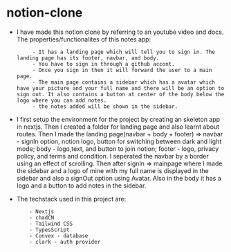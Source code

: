 # notion-clone

- I have made this notion clone by referring to an youtube video and docs.
  The properties/functionalites of this notes app:

           - It has a landing page which will tell you to sign in. The landing page has its footer, navbar, and body.
           - You have to sign in through a github accont.
           - Once you sign in then it will forward the user to a main page.
           - The main page contains a sidebar which has a avatar which have your picture and your full name and there will be an option to sign out. It also contains a button at center of the body below the logo where you can add notes.
           - the notes added will be shown in the sidebar.

- I first setup the environment for the project by creating an skeleton app in nextjs. Then I created a folder for landing page and also learnt about routes. Then I made the landing page(navbar + body + footer) => navbar - signIn option, notion logo, button for switching between dark and light mode; body - logo,text, and button to join notion; footer - logo, privacy policy, and terms and condition. I seperated the navbar by a border using an effect of scrolling. Then after signIn => mainpage where I made the sidebar and a logo of mine with my full name is displayed in the sidebar and also a signOut option using Avatar. Also in the body it has a logo and a button to add notes in the sidebar.

- The techstack used in this project are:

          - Nextjs
          - chadCN
          - Tailwind CSS
          - TypesScript
          - Convex - database
          - clark - auth provider
